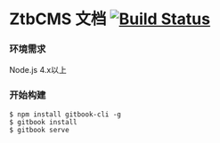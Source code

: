 ZtbCMS 文档 [![Build Status](https://travis-ci.org/ztbcms/docs.svg?branch=develop)](https://travis-ci.org/ztbcms/docs)
=======


### 环境需求

Node.js 4.x以上

### 开始构建

```shell
$ npm install gitbook-cli -g
$ gitbook install
$ gitbook serve
```
